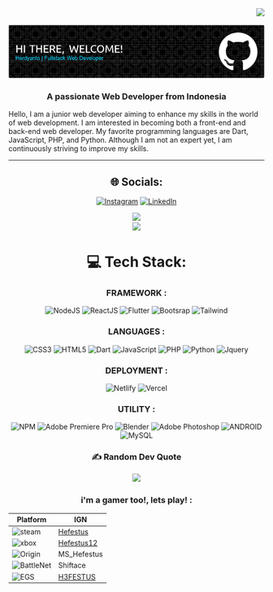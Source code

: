 <div align="right">
  
  [![](https://visitcount.itsvg.in/api?id=menrva-pixel&icon=2&color=6)](https://visitcount.itsvg.in)
  
 </div>
 
![Header](https://github.com/Menrva-pixel/Menrva-pixel/blob/main/github-header-image.png)
<h3 align="center">A passionate Web Developer from Indonesia</h3>
<p>Hello, I am a junior web developer aiming to enhance my skills in the world of web development. I am interested in becoming both a front-end and back-end web developer. My favorite programming languages are Dart, JavaScript, PHP, and Python. Although I am not an expert yet, I am continuously striving to improve my skills.</p>

---


<div align="center">

## 🌐 Socials:
[![Instagram](https://img.shields.io/badge/Instagram-%23E4405F.svg?logo=Instagram&logoColor=white)](https://instagram.com/bherdyanto26) [![LinkedIn](https://img.shields.io/badge/LinkedIn-%230077B5.svg?logo=linkedin&logoColor=white)](https://www.linkedin.com/in/barkah-herdyanto-sejati-636840258/) 

![](https://github-readme-streak-stats.herokuapp.com/?user=menrva-pixel&theme=radical&hide_border=false)<br/>
![](https://github-readme-stats.vercel.app/api/top-langs/?username=menrva-pixel&theme=radical&hide_border=false&include_all_commits=true&count_private=false&layout=compact)

# 💻 Tech Stack:
  ### FRAMEWORK :
  ![NodeJS](https://img.shields.io/badge/node.js-6DA55F?style=for-the-badge&logo=node.js&logoColor=white)
  ![ReactJS](https://img.shields.io/badge/React-20232A?style=for-the-badge&logo=react&logoColor=61DAFB)
  ![Flutter](https://img.shields.io/badge/Flutter-02569B?style=for-the-badge&logo=flutter&logoColor=white)
  ![Bootsrap](https://img.shields.io/badge/Bootstrap-563D7C?style=for-the-badge&logo=bootstrap&logoColor=white)
  ![Tailwind](https://img.shields.io/badge/Tailwind_CSS-38B2AC?style=for-the-badge&logo=tailwind-css&logoColor=white)
  
  ### LANGUAGES :
  ![CSS3](https://img.shields.io/badge/css3-%231572B6.svg?style=for-the-badge&logo=css3&logoColor=white)
  ![HTML5](https://img.shields.io/badge/html5-%23E34F26.svg?style=for-the-badge&logo=html5&logoColor=white) 
  ![Dart](https://img.shields.io/badge/dart-%230175C2.svg?style=for-the-badge&logo=dart&logoColor=white) 
  ![JavaScript](https://img.shields.io/badge/javascript-%23323330.svg?style=for-the-badge&logo=javascript&logoColor=%23F7DF1E) 
  ![PHP](https://img.shields.io/badge/php-%23777BB4.svg?style=for-the-badge&logo=php&logoColor=white) 
  ![Python](https://img.shields.io/badge/python-3670A0?style=for-the-badge&logo=python&logoColor=ffdd54)
  ![Jquery](https://img.shields.io/badge/jQuery-0769AD?style=for-the-badge&logo=jquery&logoColor=white)

  ### DEPLOYMENT :
  ![Netlify](https://img.shields.io/badge/netlify-%23000000.svg?style=for-the-badge&logo=netlify&logoColor=#00C7B7)
  ![Vercel](https://img.shields.io/badge/vercel-%23000000.svg?style=for-the-badge&logo=vercel&logoColor=white)
  
  ### UTILITY :
  ![NPM](https://img.shields.io/badge/NPM-%23000000.svg?style=for-the-badge&logo=npm&logoColor=white)
  ![Adobe Premiere Pro](https://img.shields.io/badge/Adobe%20Premiere%20Pro-9999FF.svg?style=for-the-badge&logo=Adobe%20Premiere%20Pro&logoColor=white)
  ![Blender](https://img.shields.io/badge/blender-%23F5792A.svg?style=for-the-badge&logo=blender&logoColor=white)
  ![Adobe Photoshop](https://img.shields.io/badge/adobephotoshop-%2331A8FF.svg?style=for-the-badge&logo=adobephotoshop&logoColor=white)
  ![ANDROID](https://img.shields.io/badge/android-%2320232a.svg?style=for-the-badge&logo=android&logoColor=%a4c639) 
  ![MySQL](https://img.shields.io/badge/mysql-%2300f.svg?style=for-the-badge&logo=mysql&logoColor=white) 
 
  
### ✍️ Random Dev Quote
  <a href="">![](https://quotes-github-readme.vercel.app/api?type=horizontal&theme=radical)</a>
  

### i'm a gamer too!, lets play! :
| Platform | IGN |
-----------|-------
![steam](https://img.shields.io/badge/Steam-000000?style=for-the-badge&logo=steam&logoColor=white) |[Hefestus](https://steamcommunity.com/id/unknown269/) |
![xbox](https://img.shields.io/badge/Xbox-107C10?style=for-the-badge&logo=xbox&logoColor=white) | [Hefestus12](https://account.xbox.com/en-us/Profile?xr=mebarnav&rtc=1&csrf=J1TlnDTqJs-2lBU-CmstlsICWVT0KiTDO77w4nH4D6N6qOuUaWAgbCwl2A-D9Ukz3-57Bq-8cJtU6l6bdeTEeR7WPC01&wa=wsignin1.0) 
![Origin](https://img.shields.io/badge/Origin-148EFF?style=for-the-badge&logo=origin&logoColor=white) | MS_Hefestus
![BattleNet](https://img.shields.io/badge/Battle.net-000?style=for-the-badge&logo=battle.net&logoColor=148EFF) | Shiftace
![EGS](https://img.shields.io/badge/Epic%20Games-313131?style=for-the-badge&logo=Epic%20Games&logoColor=white) | [H3FESTUS](https://launcher.store.epicgames.com/u/da381d69b71542cf9097c858cf185069) |

</div>

